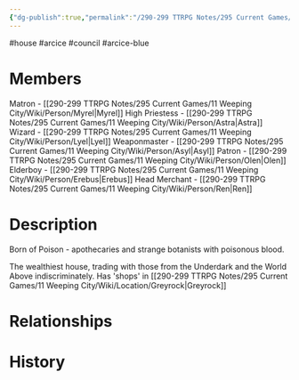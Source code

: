 ```yaml
---
{"dg-publish":true,"permalink":"/290-299 TTRPG Notes/295 Current Games/11 Weeping City/Wiki/House/Arcice/"}
---
```



#house #arcice #council #arcice-blue

# Members

Matron - [[290-299 TTRPG Notes/295 Current Games/11 Weeping City/Wiki/Person/Myrel\|Myrel]]
High Priestess - [[290-299 TTRPG Notes/295 Current Games/11 Weeping City/Wiki/Person/Astra\|Astra]]
Wizard - [[290-299 TTRPG Notes/295 Current Games/11 Weeping City/Wiki/Person/Lyel\|Lyel]]
Weaponmaster - [[290-299 TTRPG Notes/295 Current Games/11 Weeping City/Wiki/Person/Asyl\|Asyl]]
Patron - [[290-299 TTRPG Notes/295 Current Games/11 Weeping City/Wiki/Person/Olen\|Olen]]
Elderboy - [[290-299 TTRPG Notes/295 Current Games/11 Weeping City/Wiki/Person/Erebus\|Erebus]]
Head Merchant - [[290-299 TTRPG Notes/295 Current Games/11 Weeping City/Wiki/Person/Ren\|Ren]]

# Description

Born of Poison - apothecaries and strange botanists with poisonous blood.

The wealthiest house, trading with those from the Underdark and the World Above indiscriminately.
Has 'shops' in [[290-299 TTRPG Notes/295 Current Games/11 Weeping City/Wiki/Location/Greyrock\|Greyrock]]

# Relationships

# History